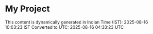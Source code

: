 # My Project

This content is dynamically generated in Indian Time (IST): 2025-08-16 10:03:23 IST
Converted to UTC: 2025-08-16 04:33:23 UTC
